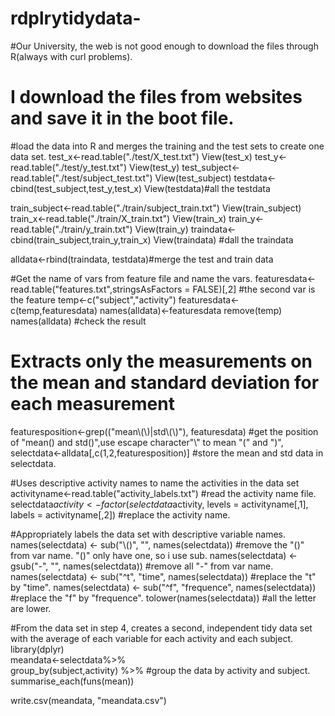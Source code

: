 # rdplrytidydata-
#Our University, the web is not good enough to download the files through R(always with curl problems).
# I download the files from websites and save it in the boot file.
#load the data into R and merges the training and the test sets to create one data set.
test_x<-read.table("./test/X_test.txt")
View(test_x)
test_y<-read.table("./test/y_test.txt")
View(test_y)
test_subject<-read.table("./test/subject_test.txt")
View(test_subject)
testdata<-cbind(test_subject,test_y,test_x)
View(testdata)#all the testdata

train_subject<-read.table("./train/subject_train.txt")
View(train_subject)
train_x<-read.table("./train/X_train.txt")
View(train_x)
train_y<-read.table("./train/y_train.txt")
View(train_y)
traindata<-cbind(train_subject,train_y,train_x) 
View(traindata) #dall the traindata

alldata<-rbind(traindata, testdata)#merge the test and train data

#Get the name of vars from feature file and name the vars.
featuresdata<-read.table("features.txt",stringsAsFactors = FALSE)[,2] #the second var is the feature
temp<-c("subject","activity")
featuresdata<-c(temp,featuresdata)
names(alldata)<-featuresdata
remove(temp)
names(alldata) #check the result

# Extracts only the measurements on the mean and standard deviation for each measurement
featuresposition<-grep(("mean\\(\\)|std\\(\\)"), featuresdata)  #get the position of "mean() and std()",use escape character"\\" to mean "(" and ")",
selectdata<-alldata[,c(1,2,featuresposition)] #store the mean and std data in selectdata.

#Uses descriptive activity names to name the activities in the data set
activityname<-read.table("activity_labels.txt") #read the activity name file.
selectdata$activity<-factor(selectdata$activity, levels = activityname[,1], labels = activityname[,2])  #replace the activity name.

#Appropriately labels the data set with descriptive variable names. 
names(selectdata) <- sub("\\()", "", names(selectdata)) #remove the "()" from var name. "()" only have one, so i use sub.
names(selectdata) <- gsub("-", "", names(selectdata))  #remove all "-" from var name. 
names(selectdata) <- sub("^t", "time", names(selectdata)) #replace the "t" by "time".
names(selectdata) <- sub("^f", "frequence", names(selectdata)) #replace the "f" by "frequence".
tolower(names(selectdata)) #all the letter are lower.

#From the data set in step 4, creates a second, independent tidy data set with the average of each variable for each activity and each subject.
library(dplyr)               
meandata<-selectdata%>%                    
    group_by(subject,activity) %>%     #group the data by activity and subject.
    summarise_each(funs(mean))          

write.csv(meandata, "meandata.csv")  
